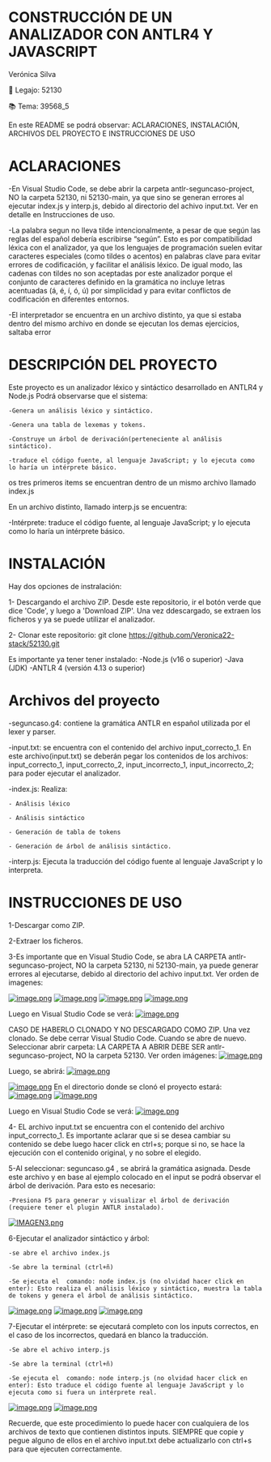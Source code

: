 # CONSTRUCCIÓN DE UN ANALIZADOR CON ANTLR4 Y JAVASCRIPT
Verónica Silva

📌 Legajo: 52130

📚 Tema: 39568_5

En este README se podrá observar: ACLARACIONES, INSTALACIÓN, ARCHIVOS DEL PROYECTO E INSTRUCCIONES DE USO

# ACLARACIONES

-En Visual Studio Code, se debe abrir la carpeta antlr-seguncaso-project, NO la carpeta 52130, ni 52130-main, ya que sino se generan errores al ejecutar index.js y interp.js, debido al directorio del achivo input.txt. Ver en detalle en Instrucciones de uso.

-La palabra  segun no lleva tilde intencionalmente, a pesar de que según las reglas del español debería escribirse “según”. Esto es por compatibilidad léxica con el analizador, ya que los lenguajes de programación suelen evitar caracteres especiales (como tildes o acentos) en palabras clave para evitar errores de codificación, y facilitar el análisis léxico. De igual modo, las cadenas con tildes no son aceptadas por este analizador porque el conjunto de caracteres definido en la gramática no incluye letras acentuadas (á, é, í, ó, ú) por simplicidad y para evitar conflictos de codificación en diferentes entornos.

-El interpretador se encuentra en un archivo distinto, ya que si estaba dentro del mismo archivo en donde se ejecutan los demas ejercicios, saltaba error

# DESCRIPCIÓN DEL PROYECTO
Este proyecto es un analizador léxico y sintáctico desarrollado en ANTLR4 y Node.js
Podrá observarse que el sistema:

	-Genera un análisis léxico y sintáctico.

	-Genera una tabla de lexemas y tokens.

	-Construye un árbol de derivación(perteneciente al análisis sintáctico).
 
 	-traduce el código fuente, al lenguaje JavaScript; y lo ejecuta como lo haría un intérprete básico.

os tres primeros items se encuentran dentro de un mismo archivo llamado index.js

En un archivo distinto, llamado interp.js se encuentra:

-Intérprete: traduce el código fuente, al lenguaje JavaScript; y lo ejecuta como lo haría un intérprete básico.


# INSTALACIÓN
Hay dos opciones de instralación:

1- Descargando el archivo ZIP. Desde este repositorio, ir el botón verde que dice 'Code', y luego a 'Download ZIP'.
Una vez ddescargado, se extraen los ficheros y ya se puede utilizar el analizador.

2- Clonar este repositorio: git clone https://github.com/Veronica22-stack/52130.git

Es importante ya tener tener instalado:
-Node.js (v16 o superior)
-Java (JDK)
-ANTLR 4 (versión 4.13 o superior)

# Archivos del proyecto
-seguncaso.g4: contiene la gramática ANTLR en español utilizada por el lexer y parser.

-input.txt: se encuentra con el contenido del archivo input_correcto_1. En este archivo(input.txt) se deberán pegar los contenidos de los archivos: input_correcto_1, input_correcto_2, input_incorrecto_1, input_incorrecto_2; para poder ejecutar el analizador.

-index.js: Realiza:

	- Análisis léxico
 
	- Análisis sintáctico
 
	- Generación de tabla de tokens
 
	- Generación de árbol de análisis sintáctico. 
 
 -interp.js: Ejecuta la traducción del código fuente al lenguaje JavaScript y lo interpreta.
 
# INSTRUCCIONES DE USO

1-Descargar como ZIP.

2-Extraer los ficheros.

3-Es importante que en Visual Studio Code, se abra LA CARPETA antlr-seguncaso-project, NO la carpeta 52130, ni 52130-main, ya puede generar errores al ejecutarse, debido al directorio del achivo input.txt. Ver orden de imagenes:

[![image.png](https://i.postimg.cc/MTKhtzrF/image.png)](https://postimg.cc/qtSbvHrs)
[![image.png](https://i.postimg.cc/j5VqCwgr/image.png)](https://postimg.cc/Ny4vzMvN)
[![image.png](https://i.postimg.cc/x8tbK1H1/image.png)](https://postimg.cc/8ff5GDt2)
[![image.png](https://i.postimg.cc/rskPdM2m/image.png)](https://postimg.cc/JDpqvwnV)

Luego en Visual Studio Code se verá: 
[![image.png](https://i.postimg.cc/hvMwhJ44/image.png)](https://postimg.cc/y3gnb8S2)

CASO DE HABERLO CLONADO Y NO DESCARGADO COMO ZIP.
Una vez clonado. Se debe cerrar Visual Studio Code. Cuando se abre de nuevo. Seleccionar abrir carpeta: LA CARPETA A ABRIR DEBE SER antlr-seguncaso-project, NO la carpeta 52130. Ver orden imágenes:
[![image.png](https://i.postimg.cc/jdqQykgg/image.png)](https://postimg.cc/3W6vT9Hm)

Luego, se abrirá: 
[![image.png](https://i.postimg.cc/q77vL2Vd/image.png)](https://postimg.cc/pmgvVhL0)

[![image.png](https://i.postimg.cc/FHB2MSkv/image.png)](https://postimg.cc/21ncvVx9)
En el directorio donde se clonó el proyecto estará:
[![image.png](https://i.postimg.cc/Kj09nXnb/image.png)](https://postimg.cc/30DCTcSf)
[![image.png](https://i.postimg.cc/Z5xL3zZM/image.png)](https://postimg.cc/LJhfK7Jt)

Luego en Visual Studio Code se verá: 
[![image.png](https://i.postimg.cc/hvMwhJ44/image.png)](https://postimg.cc/y3gnb8S2)

4- EL archivo input.txt se encuentra con el contenido del archivo input_correcto_1. Es importante aclarar que si se desea cambiar su contenido se debe luego hacer click en ctrl+s; porque si no, se hace la ejecución con el contenido original, y no sobre el elegido.

5-Al seleccionar: seguncaso.g4 , se abrirá la gramática asignada.
Desde este archivo y en base al ejemplo colocado en el input se podrá observar el árbol de derivación. Para esto es necesario:
	
 	-Presiona F5 para generar y visualizar el árbol de derivación (requiere tener el plugin ANTLR instalado).
 [![IMAGEN3.png](https://i.postimg.cc/133b4084/IMAGEN3.png)](https://postimg.cc/2Vg0KZFf)
 
6-Ejecutar el analizador sintáctico y árbol:
	
 	-se abre el archivo index.js
 	
  	-Se abre la terminal (ctrl+ñ)
  	
   	-Se ejecuta el  comando: node index.js (no olvidad hacer click en enter): Esto realiza el análisis léxico y sintáctico, muestra la tabla de tokens y genera el árbol de análisis sintáctico.
   
[![image.png](https://i.postimg.cc/rwGWv7jT/image.png)](https://postimg.cc/DSZ8GjRp)
[![image.png](https://i.postimg.cc/ZKCKvqqn/image.png)](https://postimg.cc/7frypw0r)
[![image.png](https://i.postimg.cc/G3ZhYCTj/image.png)](https://postimg.cc/nMGJbNks)
 
7-Ejecutar el intérprete: se ejecutará completo con los inputs correctos, en  el caso de los incorrectos, quedará en blanco la traducción.
	
 	-Se abre el achivo interp.js
 	
  	-Se abre la terminal (ctrl+ñ)
  	
   	-Se ejecuta el  comando: node interp.js (no olvidad hacer click en enter): Esto traduce el código fuente al lenguaje JavaScript y lo ejecuta como si fuera un intérprete real.

[![image.png](https://i.postimg.cc/BZxmq7Mh/image.png)](https://postimg.cc/23SQGGpv)
[![image.png](https://i.postimg.cc/FK2npDyw/image.png)](https://postimg.cc/mcyw236S)

Recuerde, que este procedimiento lo puede hacer con cualquiera de los archivos de texto que contienen distintos inputs. SIEMPRE que copie y pegue alguno de ellos en el archivo input.txt debe actualizarlo con ctrl+s para que ejecuten correctamente.

